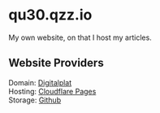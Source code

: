 # qu30.qzz.io

My own website, on that I host my articles.

## Website Providers

Domain: [Digitalplat](https://domains.digitalplat.com) <br>
Hosting: [Cloudflare Pages](https://dash.cloudflare.com) <br>
Storage: [Github](https://github.com/Queizen30/assets.qu30.qzz.io)
